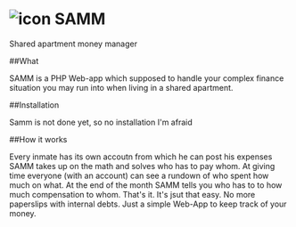 ![icon](https://ssl.gstatic.com/images/icons/product/vault-128.png)
SAMM 
===


Shared apartment money manager

##What

SAMM is a PHP Web-app which supposed to handle your complex finance situation you may run into when living in a shared apartment.

##Installation

Samm is not done yet, so no installation I'm afraid

##How it works

Every inmate has its own accoutn from which he can post his expenses SAMM takes up on the math and solves who has to pay whom. At giving time everyone (with an account) can see a rundown of who spent how much on what. At the end of the month SAMM tells you who has to to how much compensation to whom. That's it. It's jsut that easy. No more paperslips with internal debts. Just a simple Web-App to keep track of your money.
